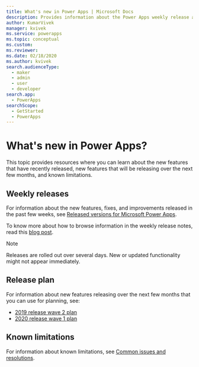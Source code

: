 ```yaml
---
title: What's new in Power Apps | Microsoft Docs
description: Provides information about the Power Apps weekly release and release notes
author: KumarVivek
manager: kvivek
ms.service: powerapps
ms.topic: conceptual
ms.custom: 
ms.reviewer: 
ms.date: 02/18/2020
ms.author: kvivek
search.audienceType: 
  - maker
  - admin
  - user
  - developer
search.app: 
  - PowerApps
searchScope:
  - GetStarted
  - PowerApps
---
```


# What's new in Power Apps?

This topic provides resources where you can learn about the new features that have recently released, new features that will be releasing over the next few months, and known limitations.

## Weekly releases

For information about the new features, fixes, and improvements released in the past few weeks, see [Released versions for Microsoft Power Apps](https://docs.microsoft.com/business-applications-release-notes/powerplatform/released-versions/powerapps).

To know more about how to browse information in the weekly release notes, read this [blog post](https://powerapps.microsoft.com/blog/stay-tuned-with-the-latest-features-and-fixes-through-powerapps-weekly-release-notes/).

> [!NOTE]
> Releases are rolled out over several days. New or updated functionality might not appear immediately.

## Release plan

For information about new features releasing over the next few months that you can use for planning, see:
- [2019 release wave 2 plan](https://docs.microsoft.com/power-platform-release-plan/2019wave2/microsoft-powerapps/planned-features)
- [2020 release wave 1 plan](https://docs.microsoft.com/power-platform-release-plan/2020wave1/microsoft-powerapps/planned-features)

## Known limitations

For information about known limitations, see [Common issues and resolutions](common-issues-and-resolutions.md).
